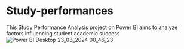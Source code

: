 # Study-performances
This Study Performance Analysis project on Power BI aims to analyze factors influencing student academic success
![Power BI Desktop 23_03_2024 00_46_23](https://github.com/AreejAshrraf/Study-performances/assets/74022460/8d40c830-0842-4113-838a-b4fc1cf2e697)
